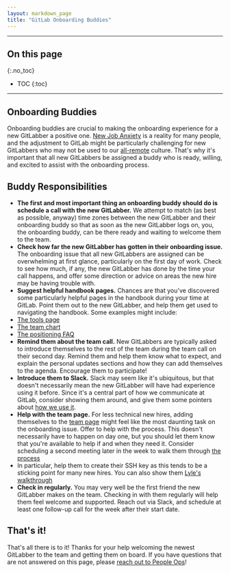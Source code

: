 ```yaml
---
layout: markdown_page
title: "GitLab Onboarding Buddies"
---
```


----

## On this page
{:.no_toc}

- TOC
{:toc}

----

## Onboarding Buddies

Onboarding buddies are crucial to making the onboarding experience for a new GitLabber a positive one. [New Job Anxiety](http://www.classycareergirl.com/2017/02/new-job-anxiety-conquer/) is a reality for many people, and the adjustment to GitLab might be particularly challenging for new GitLabbers who may not be used to our [all-remote](https://about.gitlab.com/culture/remote-only/) culture. That's why it's important that all new GitLabbers be assigned a buddy who is ready, willing, and excited to assist with the onboarding process.


## Buddy Responsibilities

 * **The first and most important thing an onboarding buddy should do is schedule a call with the new GitLabber.** We attempt to match (as best as possible, anyway) time zones between the new GitLabber and their onboarding buddy so that as soon as the new GitLabber logs on, you, the onboarding buddy, can be there ready and waiting to welcome them to the team.
 * **Check how far the new GitLabber has gotten in their onboarding issue.** The onboarding issue that all new GitLabbers are assigned can be overwhelming at first glance, particularly on the first day of work. Check to see how much, if any, the new GitLabber has done by the time your call happens, and offer some direction or advice on areas the new hire may be having trouble with.
 * **Suggest helpful handbook pages.** Chances are that you've discovered some particularly helpful pages in the handbook during your time at GitLab. Point them out to the new GitLabber, and help them get used to navigating the handbook. Some examples might include:
  * [The tools page](/handbook/tools-and-tips)
  * [The team chart](/team/chart)
  * [The positioning FAQ](/handbook/positioning-faq)
 *  **Remind them about the team call.** New GitLabbers are typically asked to introduce themselves to the rest of the team during the team call on their second day. Remind them and help them know what to expect, and explain the personal updates sections and how they can add themselves to the agenda. Encourage them to participate!
 * **Introduce them to Slack.** Slack may seem like it's ubiquitous, but that doesn't necessarily mean the new GitLabber will have had experience using it before. Since it's a central part of how we communicate at GitLab, consider showing them around, and give them some pointers about [how we use it](/handbook/communication/#chat).
 * **Help with the team page.** For less technical new hires, adding themselves to the [team page](/team/) might feel like the most daunting task on the onboarding issue. Offer to help with the process. This doesn't necessarily have to happen on day one, but you should let them know that you're available to help if and when they need it. Consider scheduling a second meeting later in the week to walk them through [the process](/handbook/git-page-update/#11-add-yourself-to-the-team-page)
  * In particular, help them to create their SSH key as this tends to be a sticking point for many new hires. You can also show them [Lyle's walkthrough](https://youtu.be/_FIOhk03VtM)
 * **Check in regularly.** You may very well be the first friend the new GitLabber makes on the team. Checking in with them regularly will help them feel welcome and supported. Reach out via Slack, and schedule at least one follow-up call for the week after their start date.

## That's it!

That's all there is to it! Thanks for your help welcoming the newest GitLabber to the team and getting them on board. If you have questions that are not answered on this page, please [reach out to People Ops](/handbook/people-operations/)!
